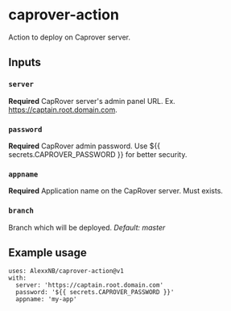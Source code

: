 # caprover-action
Action to deploy on Caprover server.


## Inputs

### `server`

**Required** CapRover server's admin panel URL. Ex. https://captain.root.domain.com.

### `password`

**Required** CapRover admin password. Use ${{ secrets.CAPROVER_PASSWORD }} for better security.

### `appname`

**Required** Application name on the CapRover server. Must exists.

### `branch`

Branch which will be deployed. *Default: master*


## Example usage
```
uses: AlexxNB/caprover-action@v1
with:
  server: 'https://captain.root.domain.com'
  password: '${{ secrets.CAPROVER_PASSWORD }}'
  appname: 'my-app'
```